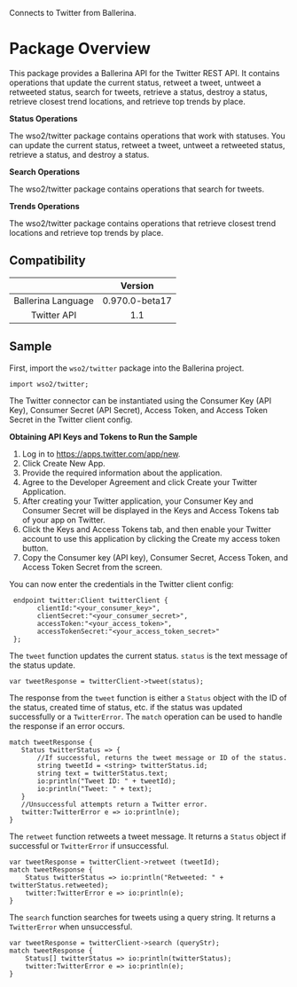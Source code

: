 Connects to Twitter from Ballerina. 

# Package Overview

This package provides a Ballerina API for the Twitter REST API. It contains operations that update the current status, retweet a tweet, 
untweet a retweeted status, search for tweets, retrieve a status, destroy a status, retrieve closest trend locations, and retrieve top trends by place.

**Status Operations**

The wso2/twitter package contains operations that work with statuses. You can update the current status, retweet a tweet, 
untweet a retweeted status, retrieve a status, and destroy a status.

**Search Operations**

The wso2/twitter package contains operations that search for tweets. 

**Trends Operations**

The wso2/twitter package contains operations that retrieve closest trend locations and retrieve top trends by place.



## Compatibility
|                    |    Version     |  
| :-----------------:|:--------------:| 
| Ballerina Language | 0.970.0-beta17 |
|  Twitter API   |   1.1          |


## Sample

First, import the `wso2/twitter` package into the Ballerina project.

```ballerina
import wso2/twitter;
```
    
The Twitter connector can be instantiated using the Consumer Key (API Key), Consumer Secret (API Secret), Access Token, 
and Access Token Secret in the Twitter client config.

**Obtaining API Keys and Tokens to Run the Sample**

1. Log in to https://apps.twitter.com/app/new.
2. Click Create New App.
3. Provide the required information about the application.
4. Agree to the Developer Agreement and click Create your Twitter Application.
5. After creating your Twitter application, your Consumer Key and Consumer Secret will be displayed in the Keys and Access Tokens tab of your app on Twitter.
6. Click the Keys and Access Tokens tab, and then enable your Twitter account to use this application by clicking the Create my access token button.
7. Copy the Consumer key (API key), Consumer Secret, Access Token, and Access Token Secret from the screen.


You can now enter the credentials in the Twitter client config:
```ballerina
 endpoint twitter:Client twitterClient {
       clientId:"<your_consumer_key>",
       clientSecret:"<your_consumer_secret>",
       accessToken:"<your_access_token>",
       accessTokenSecret:"<your_access_token_secret>"
 };
```

The `tweet` function updates the current status. `status` is the text message of the status update.

   `var tweetResponse = twitterClient->tweet(status);`
   
The response from the `tweet` function is either a `Status` object with the ID of the status, created time of status, etc. 
if the status was updated successfully or a `TwitterError`. The `match` operation can be used to handle the response if an error occurs.

```ballerina
match tweetResponse {
   Status twitterStatus => {
       //If successful, returns the tweet message or ID of the status.
       string tweetId = <string> twitterStatus.id;
       string text = twitterStatus.text;
       io:println("Tweet ID: " + tweetId);
       io:println("Tweet: " + text);
   }
   //Unsuccessful attempts return a Twitter error.
   twitter:TwitterError e => io:println(e); 
}
```

The `retweet` function retweets a tweet message. It returns a `Status` object if successful or `TwitterError` if unsuccessful.

```ballerina
var tweetResponse = twitterClient->retweet (tweetId);
match tweetResponse {
    Status twitterStatus => io:println("Retweeted: " +    twitterStatus.retweeted);
    twitter:TwitterError e => io:println(e);
}
```

The `search` function searches for tweets using a query string. It returns a `TwitterError` when unsuccessful.
```ballerina
var tweetResponse = twitterClient->search (queryStr);
match tweetResponse {
    Status[] twitterStatus => io:println(twitterStatus);
    twitter:TwitterError e => io:println(e);
}
```

